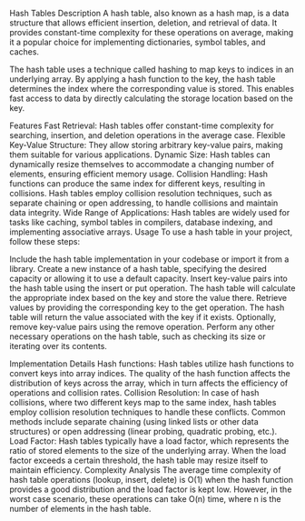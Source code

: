 Hash Tables
Description
A hash table, also known as a hash map, is a data structure that allows efficient insertion, deletion, and retrieval of data. It provides constant-time complexity for these operations on average, making it a popular choice for implementing dictionaries, symbol tables, and caches.

The hash table uses a technique called hashing to map keys to indices in an underlying array. By applying a hash function to the key, the hash table determines the index where the corresponding value is stored. This enables fast access to data by directly calculating the storage location based on the key.

Features
Fast Retrieval: Hash tables offer constant-time complexity for searching, insertion, and deletion operations in the average case.
Flexible Key-Value Structure: They allow storing arbitrary key-value pairs, making them suitable for various applications.
Dynamic Size: Hash tables can dynamically resize themselves to accommodate a changing number of elements, ensuring efficient memory usage.
Collision Handling: Hash functions can produce the same index for different keys, resulting in collisions. Hash tables employ collision resolution techniques, such as separate chaining or open addressing, to handle collisions and maintain data integrity.
Wide Range of Applications: Hash tables are widely used for tasks like caching, symbol tables in compilers, database indexing, and implementing associative arrays.
Usage
To use a hash table in your project, follow these steps:

Include the hash table implementation in your codebase or import it from a library.
Create a new instance of a hash table, specifying the desired capacity or allowing it to use a default capacity.
Insert key-value pairs into the hash table using the insert or put operation. The hash table will calculate the appropriate index based on the key and store the value there.
Retrieve values by providing the corresponding key to the get operation. The hash table will return the value associated with the key if it exists.
Optionally, remove key-value pairs using the remove operation.
Perform any other necessary operations on the hash table, such as checking its size or iterating over its contents.


Implementation Details
Hash functions: Hash tables utilize hash functions to convert keys into array indices. The quality of the hash function affects the distribution of keys across the array, which in turn affects the efficiency of operations and collision rates.
Collision Resolution: In case of hash collisions, where two different keys map to the same index, hash tables employ collision resolution techniques to handle these conflicts. Common methods include separate chaining (using linked lists or other data structures) or open addressing (linear probing, quadratic probing, etc.).
Load Factor: Hash tables typically have a load factor, which represents the ratio of stored elements to the size of the underlying array. When the load factor exceeds a certain threshold, the hash table may resize itself to maintain efficiency.
Complexity Analysis
The average time complexity of hash table operations (lookup, insert, delete) is O(1) when the hash function provides a good distribution and the load factor is kept low. However, in the worst case scenario, these operations can take O(n) time, where n is the number of elements in the hash table.
